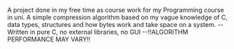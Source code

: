 A project done in my free time as course work for my Programming course in uni.
A simple compression algorithm based on my vague knowledge of C, data types, structures and how bytes work and take space on a system. 
--Written in pure C, no external libraries, no GUI
--!!ALGORITHM PERFORMANCE MAY VARY!!
